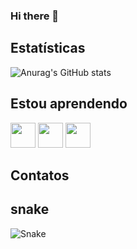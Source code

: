 ### Hi there 👋

<!--
**aguedes2/aguedes2** is a ✨ _special_ ✨ repository because its `README.md` (this file) appears on your GitHub profile.

Here are some ideas to get you started:

- 🔭 I’m currently working on ...
- 🌱 I’m currently learning ...
- 👯 I’m looking to collaborate on ...
- 🤔 I’m looking for help with ...
- 💬 Ask me about ...
- 📫 How to reach me: ...
- 😄 Pronouns: ...
- ⚡ Fun fact: ...
-->

## Estatísticas
![Anurag's GitHub stats](https://github-readme-stats.vercel.app/api?username=aguedes2&count_private=true&show_icons=true&theme=react)

## Estou aprendendo
<div display="flex">
<img src="https://cdn.jsdelivr.net/gh/devicons/devicon/icons/android/android-original.svg" height="40px"/>
<img src="https://cdn.jsdelivr.net/gh/devicons/devicon/icons/css3/css3-original.svg"  height="40px"/>        
<img src="https://cdn.jsdelivr.net/gh/devicons/devicon/icons/javascript/javascript-plain.svg" height="40px"/>
</div>


## Contatos

          
## snake
![Snake](https://github.com/USERNAME/USERNAME/blob/output/github-contribution-grid-snake.svg)
